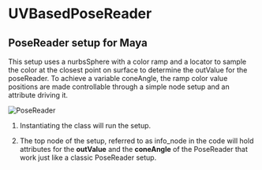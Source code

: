 # UVBasedPoseReader
## PoseReader setup for Maya

This setup uses a nurbsSphere with a color ramp and a locator to sample the color at the closest point on surface to determine the outValue for the poseReader. To achieve a variable coneAngle, the ramp color value positions are made controllable through a simple node setup and an attribute driving it.

![PoseReader](/posereader.png)

1. Instantiating the class will run the setup.

3. The top node of the setup, referred to as info_node in the code will hold attributes for the __outValue__ and the __coneAngle__ of the PoseReader that work just like a classic PoseReader setup.
